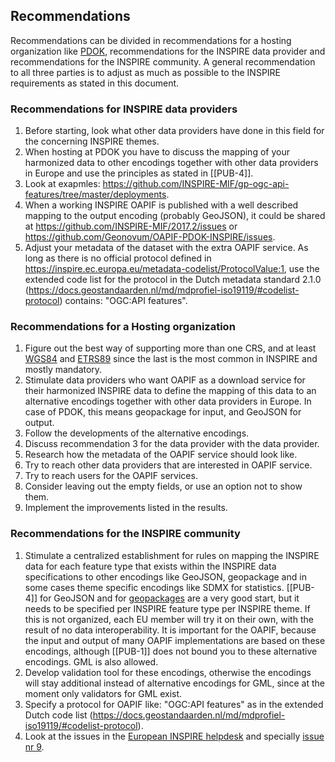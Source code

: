 ## Recommendations

Recommendations can be divided in recommendations for a hosting organization like [PDOK](https://www.pdok.nl), recommendations for the INSPIRE data provider and recommendations for the INSPIRE community.
A general recommendation to all three parties is to adjust as much as possible to the INSPIRE requirements as stated in this document.

### Recommendations for INSPIRE data providers

1. Before starting, look what other data providers have done in this field for the concerning INSPIRE themes.
2. When hosting at PDOK you have to discuss the mapping of your harmonized data to other encodings together with other data providers in Europe and use the principles as stated in [[PUB-4]].
3. Look at exapmles: https://github.com/INSPIRE-MIF/gp-ogc-api-features/tree/master/deployments.
4. When a working INSPIRE OAPIF is published with a well described mapping to the output encoding (probably GeoJSON), it could be shared at https://github.com/INSPIRE-MIF/2017.2/issues or https://github.com/Geonovum/OAPIF-PDOK-INSPIRE/issues.
5. Adjust your metadata of the dataset with the extra OAPIF service. As long as there is no official protocol defined in https://inspire.ec.europa.eu/metadata-codelist/ProtocolValue:1, use the extended code list for the protocol in the Dutch metadata standard 2.1.0 (https://docs.geostandaarden.nl/md/mdprofiel-iso19119/#codelist-protocol) contains: "OGC:API features".

### Recommendations for a Hosting organization

1. Figure out the best way of supporting more than one CRS, and at least [WGS84](https://epsg.io/4326) and [ETRS89](https://epsg.io/4258) since the last is the most common in INSPIRE and mostly mandatory.
2. Stimulate data providers who want OAPIF as a download service for their harmonized INSPIRE data to define the mapping of this data to an alternative encodings together with other data providers in Europe. In case of PDOK, this means geopackage for input, and GeoJSON for output.
3. Follow the developments of the alternative encodings.
4. Discuss recommendation 3 for the data provider with the data provider.
5. Research how the metadata of the OAPIF service should look like.
6. Try to reach other data providers that are interested in OAPIF service.
7. Try to reach users for the OAPIF services.
8. Consider leaving out the empty fields, or use an option not to show them.
9. Implement the improvements listed in the results.

### Recommendations for the INSPIRE community

1. Stimulate a centralized establishment for rules on mapping the INSPIRE data for each feature type that exists within the INSPIRE data specifications to other encodings like GeoJSON, geopackage and in some cases theme specific encodings like SDMX for statistics. 
[[PUB-4]] for GeoJSON and for [geopackages](https://github.com/INSPIRE-MIF/gp-geopackage-encodings) are a very good start, but it needs to be specified per INSPIRE feature type per INSPIRE theme.
If this is not organized, each EU member will try it on their own, with the result of no data interoperability. It is important for the OAPIF, because the input and output of many OAPIF implementations are based on these encodings, although [[PUB-1]] does not bound you to these alternative encodings. GML is also allowed. 
2. Develop validation tool for these encodings, otherwise the encodings will stay additional instead of alternative encodings for GML, since at the moment only validators for GML exist.
3. Specify a protocol for OAPIF like: "OGC:API features" as in the extended Dutch code list (https://docs.geostandaarden.nl/md/mdprofiel-iso19119/#codelist-protocol).
4. Look at the issues in the [European INSPIRE helpdesk](https://github.com/INSPIRE-MIF/helpdesk) and specially [issue nr 9](https://github.com/INSPIRE-MIF/helpdesk/issues/9).
